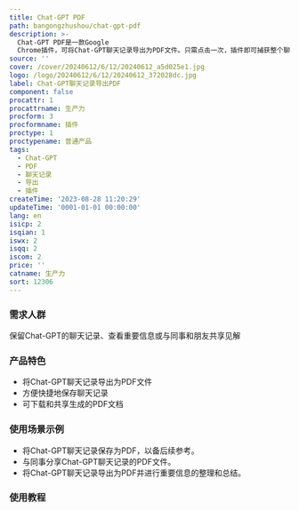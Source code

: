 ```yaml
---
title: Chat-GPT PDF
path: bangongzhushou/chat-gpt-pdf
description: >-
  Chat-GPT PDF是一款Google
  Chrome插件，可将Chat-GPT聊天记录导出为PDF文件。只需点击一次，插件即可捕获整个聊天记录，适当格式化并生成可下载和共享的PDF文档。此工具可用于保留与Chat-GPT的聊天记录、查看重要信息或与同事和朋友共享见解。
source: ''
cover: /cover/20240612/6/12/20240612_a5d025e1.jpg
logo: /logo/20240612/6/12/20240612_372028dc.jpg
label: Chat-GPT聊天记录导出PDF
component: false
procattr: 1
procattrname: 生产力
procform: 3
procformname: 插件
proctype: 1
proctypename: 普通产品
tags:
  - Chat-GPT
  - PDF
  - 聊天记录
  - 导出
  - 插件
createTime: '2023-08-28 11:20:29'
updateTime: '0001-01-01 00:00:00'
lang: en
isicp: 2
isqian: 1
iswx: 2
isqq: 2
iscom: 2
price: ''
catname: 生产力
sort: 12306
---
```




### 需求人群
保留Chat-GPT的聊天记录、查看重要信息或与同事和朋友共享见解

### 产品特色
- 将Chat-GPT聊天记录导出为PDF文件
- 方便快捷地保存聊天记录
- 可下载和共享生成的PDF文档

### 使用场景示例
- 将Chat-GPT聊天记录保存为PDF，以备后续参考。
- 与同事分享Chat-GPT聊天记录的PDF文件。
- 将Chat-GPT聊天记录导出为PDF并进行重要信息的整理和总结。

### 使用教程


  
